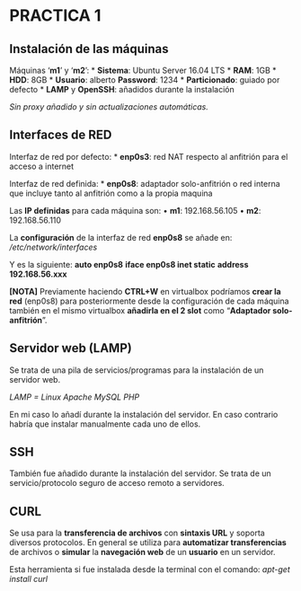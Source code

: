 # PRACTICA 1

## Instalación de las máquinas
Máquinas ‘**m1**’ y ‘**m2**’:
    * **Sistema**: Ubuntu Server 16.04 LTS
    * **RAM**: 1GB
    * **HDD**: 8GB 
    * **Usuario**: alberto	**Password**: 1234
    * **Particionado**: guiado por defecto
    * **LAMP** y **OpenSSH**: añadidos durante la instalación

_Sin proxy añadido y sin actualizaciones automáticas._

## Interfaces de RED
Interfaz de red por defecto: 
    * **enp0s3**: red NAT respecto al anfitrión para el acceso a internet

Interfaz de red definida:
    * **enp0s8**: adaptador solo-anfitrión o red interna que incluye tanto al anfitrión como a la propia maquina

Las **IP definidas** para cada máquina son:
    • **m1**:  192.168.56.105
    • **m2**:  192.168.56.110

La **configuración** de la interfaz de red **enp0s8** se añade en:
_/etc/network/interfaces_

Y es la siguiente:
**auto enp0s8**
**iface enp0s8 inet static**
**address 192.168.56.xxx**

**[NOTA]**
Previamente haciendo **CTRL+W** en virtualbox podríamos **crear la red** (enp0s8) para posteriormente desde la configuración de cada máquina también en el mismo virtualbox **añadirla en el 2 slot** como “**Adaptador solo-anfitrión**”.

## Servidor web (LAMP)
Se trata de una pila de servicios/programas para la instalación de un servidor web.
 
_LAMP = Linux Apache MySQL PHP_

En mi caso lo añadí durante la instalación del servidor. En caso contrario habría que instalar manualmente cada uno de ellos.

## SSH
También fue añadido durante la instalación del servidor. Se trata de un servicio/protocolo seguro de acceso remoto a servidores.

## CURL
Se usa para la **transferencia de archivos** con **sintaxis URL** y soporta diversos protocolos. En general se utiliza para **automatizar transferencias** de archivos o **simular** la **navegación web** de un **usuario** en un servidor.

Esta herramienta si fue instalada desde la terminal con el comando: _apt-get install curl_
